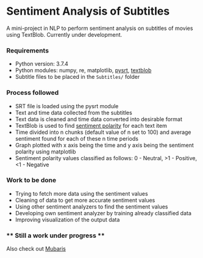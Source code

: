 # Sentiment Analysis of Subtitles
A mini-project in NLP to perform sentiment analysis on subtitles of movies using TextBlob. Currently under development.

### Requirements
- Python version: 3.7.4
- Python modules: numpy, re, matplotlib, [pysrt](https://github.com/byroot/pysrt), [textblob](https://textblob.readthedocs.io/en/dev/)
- Subtitle files to be placed in the ```Subtitles/``` folder

### Process followed
- SRT file is loaded using the pysrt module
- Text and time data collected from the subtitles
- Text data is cleaned and time data converted into desirable format
- TextBlob is used to find [sentiment polarity](https://textblob.readthedocs.io/en/dev/quickstart.html#sentiment-analysis) for each text item
- Time divided into n chunks (default value of n set to 100) and average sentiment found for each of these n time periods
- Graph plotted with x axis being the time and y axis being the sentiment polarity using matplotlib
- Sentiment polarity values classified as follows: 0 - Neutral, >1 - Positive, <1 - Negative

### Work to be done
- Trying to fetch more data using the sentiment values
- Cleaning of data to get more accurate sentiment values
- Using other sentiment analyzers to find the sentiment values
- Developing own sentiment analyzer by training already classified data
- Improving visualization of the output data

### ** Still a work under progress **

Also check out [Mubaris](https://mubaris.com/)
